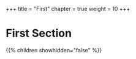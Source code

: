 +++
title = "First"
chapter = true
weight = 10
+++

# First Section

{{% children showhidden="false" %}}